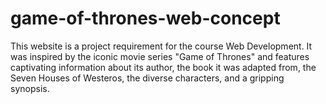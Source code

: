 # game-of-thrones-web-concept
This website is a project requirement for the course Web Development. It was inspired by the iconic movie series "Game of Thrones" and features captivating information about its author, the book it was adapted from, the Seven Houses of Westeros, the diverse characters, and a gripping synopsis. 
